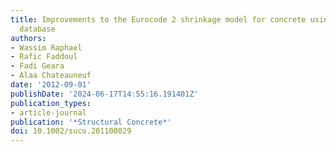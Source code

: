 ```yaml
---
title: Improvements to the Eurocode 2 shrinkage model for concrete using a large experimental
  database
authors:
- Wassim Raphael
- Rafic Faddoul
- Fadi Geara
- Alaa Chateauneuf
date: '2012-09-01'
publishDate: '2024-06-17T14:55:16.191401Z'
publication_types:
- article-journal
publication: '*Structural Concrete*'
doi: 10.1002/suco.201100029
---
```

